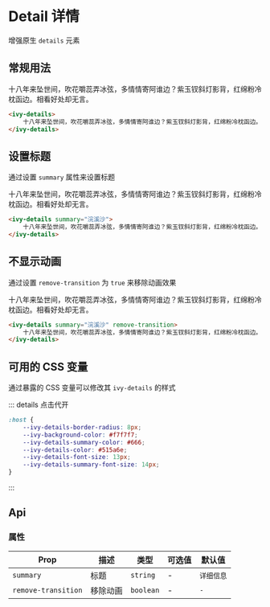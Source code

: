 # Detail 详情

增强原生 `details` 元素

## 常规用法

<ivy-details>
    十八年来坠世间，吹花嚼蕊弄冰弦，多情情寄阿谁边？紫玉钗斜灯影背，红绵粉冷枕函边。相看好处却无言。
</ivy-details>

```html
<ivy-details>
    十八年来坠世间，吹花嚼蕊弄冰弦，多情情寄阿谁边？紫玉钗斜灯影背，红绵粉冷枕函边。相看好处却无言。
</ivy-details>
```

## 设置标题

通过设置 `summary` 属性来设置标题

<ivy-details summary="浣溪沙">
    十八年来坠世间，吹花嚼蕊弄冰弦，多情情寄阿谁边？紫玉钗斜灯影背，红绵粉冷枕函边。相看好处却无言。
</ivy-details>

```html
<ivy-details summary="浣溪沙">
    十八年来坠世间，吹花嚼蕊弄冰弦，多情情寄阿谁边？紫玉钗斜灯影背，红绵粉冷枕函边。相看好处却无言。
</ivy-details>
```

## 不显示动画

通过设置 `remove-transition` 为 `true` 来移除动画效果

<ivy-details summary="浣溪沙" remove-transition>
    十八年来坠世间，吹花嚼蕊弄冰弦，多情情寄阿谁边？紫玉钗斜灯影背，红绵粉冷枕函边。相看好处却无言。
</ivy-details>

```html
<ivy-details summary="浣溪沙" remove-transition>
    十八年来坠世间，吹花嚼蕊弄冰弦，多情情寄阿谁边？紫玉钗斜灯影背，红绵粉冷枕函边。相看好处却无言。
</ivy-details>
```

## 可用的 CSS 变量

通过暴露的 CSS 变量可以修改其 `ivy-details` 的样式

::: details 点击代开

```css
:host {
    --ivy-details-border-radius: 8px;
    --ivy-background-color: #f7f7f7;
    --ivy-details-summary-color: #666;
    --ivy-details-color: #515a6e;
    --ivy-details-font-size: 13px;
    --ivy-details-summary-font-size: 14px;
}
```

:::

<!-- 增加注释，否则页面显示不完整 -->

## Api

### 属性

| Prop                | 描述     | 类型      | 可选值 | 默认值     |
| ------------------- | -------- | --------- | ------ | ---------- |
| `summary`           | 标题     | `string`  | -      | `详细信息` |
| `remove-transition` | 移除动画 | `boolean` | -      | `-`        |
